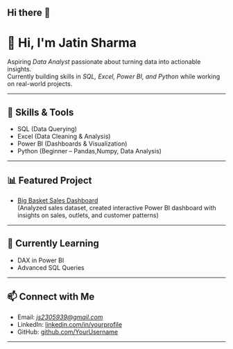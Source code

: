 ## Hi there 👋
# 👋 Hi, I'm Jatin Sharma  

Aspiring *Data Analyst* passionate about turning data into actionable insights.  
Currently building skills in *SQL, Excel, Power BI, and Python* while working on real-world projects.  

---

## 🔧 Skills & Tools  
- SQL (Data Querying)  
- Excel (Data Cleaning & Analysis)  
- Power BI (Dashboards & Visualization)  
- Python (Beginner – Pandas,Numpy, Data Analysis)  

---

## 📊 Featured Project  
- [Big Basket Sales Dashboard](https://github.com/YourUsername/Big-Basket-PowerBI-Project)  
  (Analyzed sales dataset, created interactive Power BI dashboard with insights on sales, outlets, and customer patterns)  

---

## 🌱 Currently Learning  
- DAX in Power BI  
- Advanced SQL Queries  

---

## 📫 Connect with Me  
- Email: *js2305939@gmail.com*  
- LinkedIn: [linkedin.com/in/yourprofile](https://www.linkedin.com/in/jatin-sharma-8a6348314)  
- GitHub: [github.com/YourUsername](https://github.com/JAtinsarma41)  

---


<!--
**JAtinsharma41/Jatinsharma41** is a ✨ _special_ ✨ repository because its `README.md` (this file) appears on your GitHub profile.

Here are some ideas to get you started:

- 🔭 I’m currently working on ...
- 🌱 I’m currently learning ...
- 👯 I’m looking to collaborate on ...
- 🤔 I’m looking for help with ...
- 💬 Ask me about ...
- 📫 How to reach me: ...
- 😄 Pronouns: ...
- ⚡ Fun fact: ...
-->
